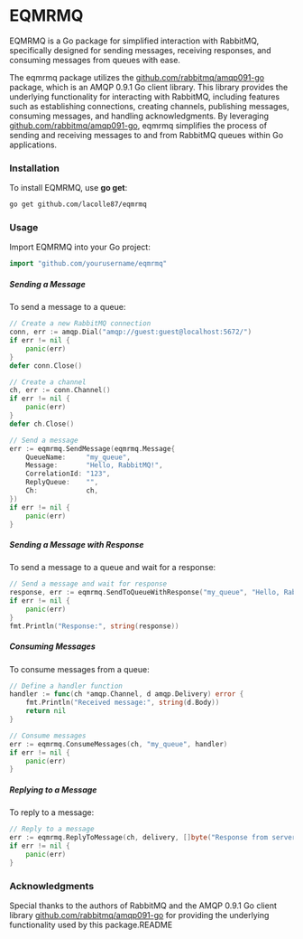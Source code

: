 # EQMRMQ
EQMRMQ is a Go package for simplified interaction with RabbitMQ, specifically designed for sending messages, receiving responses, and consuming messages from queues with ease.

The eqmrmq package utilizes the [github.com/rabbitmq/amqp091-go](https://github.com/rabbitmq/amqp091-go) package, which is an AMQP 0.9.1 Go client library. This library provides the underlying functionality for interacting with RabbitMQ, including features such as establishing connections, creating channels, publishing messages, consuming messages, and handling acknowledgments. By leveraging [github.com/rabbitmq/amqp091-go](https://github.com/rabbitmq/amqp091-go), eqmrmq simplifies the process of sending and receiving messages to and from RabbitMQ queues within Go applications.

### Installation
To install EQMRMQ, use **go get**:
```bash
go get github.com/lacolle87/eqmrmq
```

### Usage
Import EQMRMQ into your Go project:

```go
import "github.com/yourusername/eqmrmq"
```

##### Sending a Message
To send a message to a queue:

```go
// Create a new RabbitMQ connection
conn, err := amqp.Dial("amqp://guest:guest@localhost:5672/")
if err != nil {
    panic(err)
}
defer conn.Close()

// Create a channel
ch, err := conn.Channel()
if err != nil {
    panic(err)
}
defer ch.Close()

// Send a message
err := eqmrmq.SendMessage(eqmrmq.Message{
    QueueName:     "my_queue",
    Message:       "Hello, RabbitMQ!",
    CorrelationId: "123",
    ReplyQueue:    "",
    Ch:            ch,
})
if err != nil {
    panic(err)
}
```

##### Sending a Message with Response
To send a message to a queue and wait for a response:

```go
// Send a message and wait for response
response, err := eqmrmq.SendToQueueWithResponse("my_queue", "Hello, RabbitMQ!", ch)
if err != nil {
    panic(err)
}
fmt.Println("Response:", string(response))
```
##### Consuming Messages
To consume messages from a queue:

```go
// Define a handler function
handler := func(ch *amqp.Channel, d amqp.Delivery) error {
    fmt.Println("Received message:", string(d.Body))
    return nil
}

// Consume messages
err := eqmrmq.ConsumeMessages(ch, "my_queue", handler)
if err != nil {
    panic(err)
}
```

##### Replying to a Message
To reply to a message:

```go
// Reply to a message
err := eqmrmq.ReplyToMessage(ch, delivery, []byte("Response from server"))
if err != nil {
    panic(err)
}
```

### Acknowledgments
Special thanks to the authors of RabbitMQ and the AMQP 0.9.1 Go client library [github.com/rabbitmq/amqp091-go](https://github.com/rabbitmq/amqp091-go) for providing the underlying functionality used by this package.README
